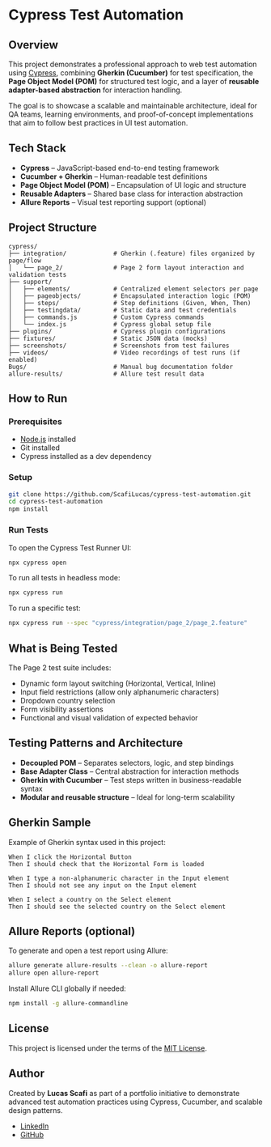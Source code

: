 # Cypress Test Automation

## Overview

This project demonstrates a professional approach to web test automation using [Cypress](https://www.cypress.io/), combining **Gherkin (Cucumber)** for test specification, the **Page Object Model (POM)** for structured test logic, and a layer of **reusable adapter-based abstraction** for interaction handling.

The goal is to showcase a scalable and maintainable architecture, ideal for QA teams, learning environments, and proof-of-concept implementations that aim to follow best practices in UI test automation.

## Tech Stack

- **Cypress** – JavaScript-based end-to-end testing framework
- **Cucumber + Gherkin** – Human-readable test definitions
- **Page Object Model (POM)** – Encapsulation of UI logic and structure
- **Reusable Adapters** – Shared base class for interaction abstraction
- **Allure Reports** – Visual test reporting support (optional)

## Project Structure

```plaintext
cypress/
├── integration/             # Gherkin (.feature) files organized by page/flow
│   └── page_2/              # Page 2 form layout interaction and validation tests
├── support/
│   ├── elements/            # Centralized element selectors per page
│   ├── pageobjects/         # Encapsulated interaction logic (POM)
│   ├── steps/               # Step definitions (Given, When, Then)
│   ├── testingdata/         # Static data and test credentials
│   ├── commands.js          # Custom Cypress commands
│   └── index.js             # Cypress global setup file
├── plugins/                 # Cypress plugin configurations
├── fixtures/                # Static JSON data (mocks)
├── screenshots/             # Screenshots from test failures
├── videos/                  # Video recordings of test runs (if enabled)
Bugs/                        # Manual bug documentation folder
allure-results/              # Allure test result data
```

## How to Run

### Prerequisites

- [Node.js](https://nodejs.org/) installed
- Git installed
- Cypress installed as a dev dependency

### Setup

```bash
git clone https://github.com/ScafiLucas/cypress-test-automation.git
cd cypress-test-automation
npm install
```

### Run Tests

To open the Cypress Test Runner UI:

```bash
npx cypress open
```

To run all tests in headless mode:

```bash
npx cypress run
```

To run a specific test:

```bash
npx cypress run --spec "cypress/integration/page_2/page_2.feature"
```

## What is Being Tested

The Page 2 test suite includes:

- Dynamic form layout switching (Horizontal, Vertical, Inline)
- Input field restrictions (allow only alphanumeric characters)
- Dropdown country selection
- Form visibility assertions
- Functional and visual validation of expected behavior

## Testing Patterns and Architecture

- **Decoupled POM** – Separates selectors, logic, and step bindings
- **Base Adapter Class** – Central abstraction for interaction methods
- **Gherkin with Cucumber** – Test steps written in business-readable syntax
- **Modular and reusable structure** – Ideal for long-term scalability

## Gherkin Sample

Example of Gherkin syntax used in this project:

```gherkin
When I click the Horizontal Button
Then I should check that the Horizontal Form is loaded

When I type a non-alphanumeric character in the Input element
Then I should not see any input on the Input element

When I select a country on the Select element
Then I should see the selected country on the Select element
```

## Allure Reports (optional)

To generate and open a test report using Allure:

```bash
allure generate allure-results --clean -o allure-report
allure open allure-report
```

Install Allure CLI globally if needed:

```bash
npm install -g allure-commandline
```

## License

This project is licensed under the terms of the [MIT License](LICENSE).

## Author

Created by **Lucas Scafi** as part of a portfolio initiative to demonstrate advanced test automation practices using Cypress, Cucumber, and scalable design patterns.

- [LinkedIn](https://www.linkedin.com/in/lucasscafi/)
- [GitHub](https://github.com/ScafiLucas)
